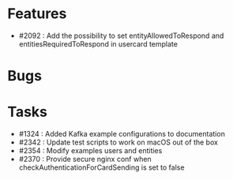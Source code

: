 # Features

- #2092 : Add the possibility to set entityAllowedToRespond and entitiesRequiredToRespond in usercard template

# Bugs


# Tasks

- #1324 : Added Kafka example configurations to documentation
- #2342 : Update test scripts to work on macOS out of the box
- #2354 : Modify examples users and entities
- #2370 : Provide secure nginx conf when checkAuthenticationForCardSending is set to false
